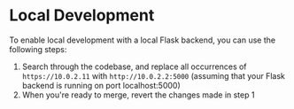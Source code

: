 # Local Development
To enable local development with a local Flask backend, you can use the following steps:
1. Search through the codebase, and replace all occurrences of `https://10.0.2.11` with `http://10.0.2.2:5000` (assuming that your Flask backend is running on port localhost:5000)
2. When you're ready to merge, revert the changes made in step 1